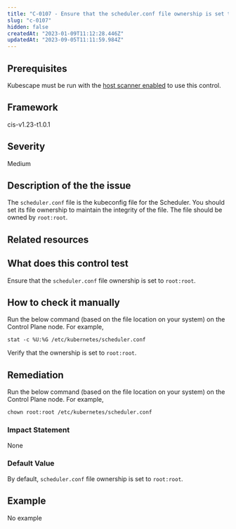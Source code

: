 ```yaml
---
title: "C-0107 - Ensure that the scheduler.conf file ownership is set to root:root"
slug: "c-0107"
hidden: false
createdAt: "2023-01-09T11:12:28.446Z"
updatedAt: "2023-09-05T11:11:59.984Z"
---
```

## Prerequisites
Kubescape must be run with the [host scanner enabled](/docs/scanning/#the-host-scanner) to use this control.
## Framework
cis-v1.23-t1.0.1
## Severity
Medium
## Description of the the issue
The `scheduler.conf` file is the kubeconfig file for the Scheduler. You should set its file ownership to maintain the integrity of the file. The file should be owned by `root:root`.
## Related resources

## What does this control test
Ensure that the `scheduler.conf` file ownership is set to `root:root`.
## How to check it manually
Run the below command (based on the file location on your system) on the Control Plane node. For example,

 
```
stat -c %U:%G /etc/kubernetes/scheduler.conf

```
 Verify that the ownership is set to `root:root`.
## Remediation
Run the below command (based on the file location on your system) on the Control Plane node. For example,

 
```
chown root:root /etc/kubernetes/scheduler.conf

```
### Impact Statement
None
### Default Value
By default, `scheduler.conf` file ownership is set to `root:root`.
## Example
No example
